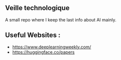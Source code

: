 ## Veille technologique

A small repo where I keep the last info about AI mainly.


## Useful Websites : 
- https://www.deeplearningweekly.com/
- https://huggingface.co/papers
